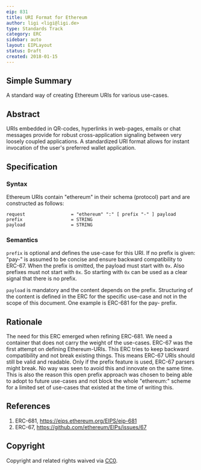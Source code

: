 ```yaml
---
eip: 831
title: URI Format for Ethereum
author: ligi <ligi@ligi.de>
type: Standards Track
category: ERC
sidebar: auto
layout: EIPLayout
status: Draft
created: 2018-01-15
---
```


## Simple Summary

A standard way of creating Ethereum URIs for various use-cases.

## Abstract

URIs embedded in QR-codes, hyperlinks in web-pages, emails or chat messages provide for robust cross-application signaling between very loosely coupled applications. A standardized URI format allows for instant invocation of the user's preferred wallet application.

## Specification

### Syntax

Ethereum URIs contain "ethereum" in their schema (protocol) part and are constructed as follows:

    request                 = "ethereum" ":" [ prefix "-" ] payload
    prefix                  = STRING
    payload                 = STRING

### Semantics

`prefix` is optional and defines the use-case for this URI. If no prefix is given: "pay-" is assumed to be concise and ensure backward compatibility to ERC-67. When the prefix is omitted, the payload must start with `0x`. Also prefixes must not start with `0x`. So starting with `0x` can be used as a clear signal that there is no prefix.

`payload` is mandatory and the content depends on the prefix. Structuring of the content is defined in the ERC for the specific use-case and not in the scope of this document. One example is ERC-681 for the pay- prefix.

## Rationale

The need for this ERC emerged when refining ERC-681. We need a container that does not carry the weight of the use-cases. ERC-67 was the first attempt on defining Ethereum-URIs. This ERC tries to keep backward compatibility and not break existing things. This means ERC-67 URIs should still be valid and readable. Only if the prefix feature is used, ERC-67 parsers might break. No way was seen to avoid this and innovate on the same time. This is also the reason this open prefix approach was chosen to being able to adopt to future use-cases and not block the whole "ethereum:" scheme for a limited set of use-cases that existed at the time of writing this.

## References

1. ERC-681, https://eips.ethereum.org/EIPS/eip-681
2. ERC-67, https://github.com/ethereum/EIPs/issues/67

## Copyright

Copyright and related rights waived via [CC0](https://creativecommons.org/publicdomain/zero/1.0/).
